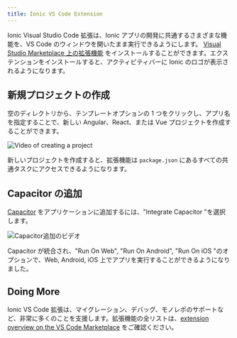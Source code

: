 ```yaml
---
title: Ionic VS Code Extension
---
```


<head>
  <title>Ionic Visual Studio Codeエクステンションを使う</title>
  <meta
    name="description"
    content="Ionic Visual Studio Code 拡張は、Ionicアプリの開発に共通するさまざまな機能の実行を支援します。"
  />
</head>

Ionic Visual Studio Code 拡張は、Ionic アプリの開発に共通するさまざまな機能を、VS Code のウィンドウを開いたまま実行できるようにします。 [Visual Studio Marketplace 上の拡張機能](https://marketplace.visualstudio.com/items?itemName=ionic.ionic) をインストールすることができます。エクステンションをインストールすると、アクティビティバーに Ionic のロゴが表示されるようになります。

## 新規プロジェクトの作成

空のディレクトリから、テンプレートオプションの 1 つをクリックし、アプリ名を指定することで、新しい Angular、React、または Vue プロジェクトを作成することができます。

<img
  src="https://user-images.githubusercontent.com/84595830/159510276-6766a5b8-132d-4284-a3fa-cd6374d64891.gif"
  alt="Video of creating a project"
/>

新しいプロジェクトを作成すると、拡張機能は `package.json` にあるすべての共通タスクにアクセスできるようになります。

## Capacitor の追加

[Capacitor](https://capacitorjs.com/) をアプリケーションに追加するには、"Integrate Capacitor "を選択します。

<img
  src="https://user-images.githubusercontent.com/84595830/159510570-b5a151bb-2e17-42c8-8cab-bffbaa849576.gif"
  alt="Capacitor追加のビデオ"
/>

Capacitor が統合され、"Run On Web", "Run On Android", "Run On iOS "のオプションで、Web, Android, iOS 上でアプリを実行することができるようになりました。

## Doing More

Ionic VS Code 拡張は、マイグレーション、デバッグ、モノレポのサポートなど、非常に多くのことを支援します。拡張機能の全リストは、[extension overview on the VS Code Marketplace](https://marketplace.visualstudio.com/items?itemName=ionic.ionic) をご確認ください。

